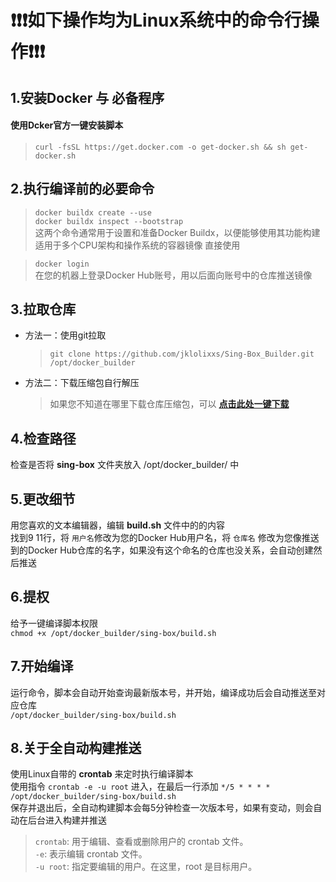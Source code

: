 # ❗❗❗如下操作均为Linux系统中的命令行操作❗❗❗

## 1.安装Docker 与 必备程序
#### 使用Dcker官方一键安装脚本  
>`curl -fsSL https://get.docker.com -o get-docker.sh && sh get-docker.sh`  

## 2.执行编译前的必要命令
> `docker buildx create --use`  
> `docker buildx inspect --bootstrap`  
> 这两个命令通常用于设置和准备Docker Buildx，以便能够使用其功能构建适用于多个CPU架构和操作系统的容器镜像
直接使用

> `docker login`  
> 在您的机器上登录Docker Hub账号，用以后面向账号中的仓库推送镜像

## 3.拉取仓库
* 方法一：使用git拉取  
  > `git clone https://github.com/jklolixxs/Sing-Box_Builder.git /opt/docker_builder`
* 方法二：下载压缩包自行解压
  > 如果您不知道在哪里下载仓库压缩包，可以 **[点击此处一键下载](https://codeload.github.com/jklolixxs/docker_builder/zip/refs/heads/main)**

## 4.检查路径
检查是否将 **sing-box** 文件夹放入 /opt/docker_builder/ 中  

## 5.更改细节
用您喜欢的文本编辑器，编辑 **build.sh** 文件中的的内容  
找到9 11行，将 `用户名`修改为您的Docker Hub用户名，将 `仓库名` 修改为您像推送到的Docker Hub仓库的名字，如果没有这个命名的仓库也没关系，会自动创建然后推送

## 6.提权
给予一键编译脚本权限  
`chmod +x /opt/docker_builder/sing-box/build.sh`

## 7.开始编译
运行命令，脚本会自动开始查询最新版本号，并开始，编译成功后会自动推送至对应仓库  
`/opt/docker_builder/sing-box/build.sh`

## 8.关于全自动构建推送
使用Linux自带的 **crontab** 来定时执行编译脚本  
使用指令 `crontab -e -u root` 进入，在最后一行添加 `*/5 * * * * /opt/docker_builder/sing-box/build.sh`  
保存并退出后，全自动构建脚本会每5分钟检查一次版本号，如果有变动，则会自动在后台进入构建并推送
>`crontab`: 用于编辑、查看或删除用户的 crontab 文件。  
>`-e`: 表示编辑 crontab 文件。  
>`-u root`: 指定要编辑的用户。在这里，root 是目标用户。  
